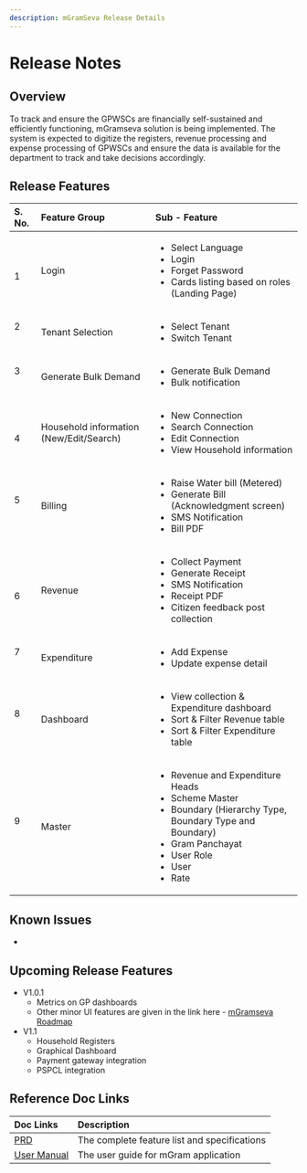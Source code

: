 ```yaml
---
description: mGramSeva Release Details
---
```


# Release Notes

## Overview

To track and ensure the GPWSCs are financially self-sustained and efficiently functioning, mGramseva solution is being implemented. The system is expected to digitize the registers, revenue processing and expense processing of GPWSCs and ensure the data is available for the department to track and take decisions accordingly.

## Release Features

<table>
  <thead>
    <tr>
      <th style="text-align:left">S. No.</th>
      <th style="text-align:left">Feature Group</th>
      <th style="text-align:left">Sub - Feature</th>
    </tr>
  </thead>
  <tbody>
    <tr>
      <td style="text-align:left">
        <br />1</td>
      <td style="text-align:left">Login</td>
      <td style="text-align:left">
        <ul>
          <li>Select Language</li>
          <li>Login</li>
          <li>Forget Password</li>
          <li>Cards listing based on roles (Landing Page)</li>
        </ul>
      </td>
    </tr>
    <tr>
      <td style="text-align:left">2
        <br />
        <br />
      </td>
      <td style="text-align:left">Tenant Selection</td>
      <td style="text-align:left">
        <ul>
          <li>Select Tenant</li>
          <li>Switch Tenant</li>
        </ul>
      </td>
    </tr>
    <tr>
      <td style="text-align:left">3
        <br />
        <br />
      </td>
      <td style="text-align:left">Generate Bulk Demand</td>
      <td style="text-align:left">
        <ul>
          <li>Generate Bulk Demand</li>
          <li>Bulk notification</li>
        </ul>
      </td>
    </tr>
    <tr>
      <td style="text-align:left">
        <br />4</td>
      <td style="text-align:left">Household information (New/Edit/Search)</td>
      <td style="text-align:left">
        <ul>
          <li>New Connection</li>
          <li>Search Connection</li>
          <li>Edit Connection</li>
          <li>View Household information</li>
        </ul>
      </td>
    </tr>
    <tr>
      <td style="text-align:left">5
        <br />
        <br />
      </td>
      <td style="text-align:left">Billing</td>
      <td style="text-align:left">
        <ul>
          <li>Raise Water bill (Metered)</li>
          <li>Generate Bill (Acknowledgment screen)</li>
          <li>SMS Notification</li>
          <li>Bill PDF</li>
        </ul>
      </td>
    </tr>
    <tr>
      <td style="text-align:left">
        <br />6</td>
      <td style="text-align:left">Revenue</td>
      <td style="text-align:left">
        <ul>
          <li>Collect Payment</li>
          <li>Generate Receipt</li>
          <li>SMS Notification</li>
          <li>Receipt PDF</li>
          <li>Citizen feedback post collection</li>
        </ul>
      </td>
    </tr>
    <tr>
      <td style="text-align:left">7
        <br />
        <br />
      </td>
      <td style="text-align:left">Expenditure</td>
      <td style="text-align:left">
        <ul>
          <li>Add Expense</li>
          <li>Update expense detail</li>
        </ul>
      </td>
    </tr>
    <tr>
      <td style="text-align:left">8
        <br />
        <br />
      </td>
      <td style="text-align:left">Dashboard</td>
      <td style="text-align:left">
        <ul>
          <li>View collection &amp; Expenditure dashboard</li>
          <li>Sort &amp; Filter Revenue table</li>
          <li>Sort &amp; Filter Expenditure table</li>
        </ul>
      </td>
    </tr>
    <tr>
      <td style="text-align:left">9
        <br />
        <br />
      </td>
      <td style="text-align:left">Master</td>
      <td style="text-align:left">
        <ul>
          <li>Revenue and Expenditure Heads</li>
          <li>Scheme Master</li>
          <li>Boundary (Hierarchy Type, Boundary Type and Boundary)</li>
          <li>Gram Panchayat</li>
          <li>User Role</li>
          <li>User</li>
          <li>Rate</li>
        </ul>
      </td>
    </tr>
  </tbody>
</table>

## Known Issues

* 
## Upcoming Release Features

* V1.0.1
  * Metrics on GP dashboards
  * Other minor UI features are given in the link here - [mGramseva Roadmap](https://docs.google.com/spreadsheets/d/1O033AX-7n71mCYMDd-RWi5kg76jwDB2gWlQiY9cDpgc/edit#gid=0)
* V1.1
  * Household Registers
  * Graphical Dashboard
  * Payment gateway integration
  * PSPCL integration

## Reference Doc Links

| **Doc Links** | **Description** |
| :--- | :--- |
| [PRD](https://docs.google.com/document/d/1zqJUnlhvb3MEX4x1diHzJBhLJFN5zJYBi-HPBY9VWRI/edit#heading=h.w6vi6z984fym) | The complete feature list and specifications |
| [User Manual](https://ifix.digit.org/related/mgramseva/user-manual/user-manual) | The user guide for mGram application |



